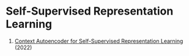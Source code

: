 # Self-Supervised Representation Learning
1. [Context Autoencoder for Self-Supervised Representation Learning](https://arxiv.org/abs/2202.03026) (2022)
